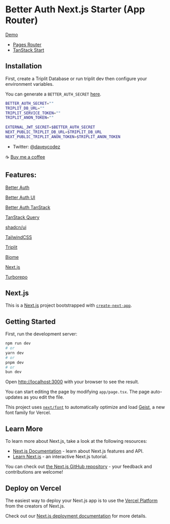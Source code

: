 # Better Auth Next.js Starter (App Router)

[Demo](https://nextjs.better-auth-starter.com)

- [Pages Router](https://github.com/daveyplate/better-auth-nextjs-pages-starter)
- [TanStack Start](https://github.com/daveyplate/better-auth-tanstack-starter)

## Installation

First, create a Triplit Database or run triplit dev then configure your environment variables.

You can generate a `BETTER_AUTH_SECRET` [here](https://www.better-auth.com/docs/installation#set-environment-variables).

```bash
BETTER_AUTH_SECRET=""
TRIPLIT_DB_URL=""
TRIPLIT_SERVICE_TOKEN=""
TRIPLIT_ANON_TOKEN=""
 
EXTERNAL_JWT_SECRET=$BETTER_AUTH_SECRET
NEXT_PUBLIC_TRIPLIT_DB_URL=$TRIPLIT_DB_URL
NEXT_PUBLIC_TRIPLIT_ANON_TOKEN=$TRIPLIT_ANON_TOKEN
```

- Twitter: [@daveycodez](https://x.com/daveycodez)

☕️ [Buy me a coffee](https://buymeacoffee.com/daveycodez)

## Features:

[Better Auth](https://better-auth.com)

[Better Auth UI](https://better-auth-ui.com)

[Better Auth TanStack](https://github.com/daveyplate/better-auth-tanstack)

[TanStack Query](https://tanstack.com/query)

[shadcn/ui](https://ui.shadcn.com)

[TailwindCSS](https://tailwindcss.com)

[Triplit](https://triplit.dev)

[Biome](https://biomejs.dev)

[Next.js](https://nextjs.org)

[Turborepo](https://turbo.build)

## Next.js

This is a [Next.js](https://nextjs.org) project bootstrapped with [`create-next-app`](https://nextjs.org/docs/app/api-reference/cli/create-next-app).

## Getting Started

First, run the development server:

```bash
npm run dev
# or
yarn dev
# or
pnpm dev
# or
bun dev
```

Open [http://localhost:3000](http://localhost:3000) with your browser to see the result.

You can start editing the page by modifying `app/page.tsx`. The page auto-updates as you edit the file.

This project uses [`next/font`](https://nextjs.org/docs/app/building-your-application/optimizing/fonts) to automatically optimize and load [Geist](https://vercel.com/font), a new font family for Vercel.

## Learn More

To learn more about Next.js, take a look at the following resources:

- [Next.js Documentation](https://nextjs.org/docs) - learn about Next.js features and API.
- [Learn Next.js](https://nextjs.org/learn) - an interactive Next.js tutorial.

You can check out [the Next.js GitHub repository](https://github.com/vercel/next.js) - your feedback and contributions are welcome!

## Deploy on Vercel

The easiest way to deploy your Next.js app is to use the [Vercel Platform](https://vercel.com/new?utm_medium=default-template&filter=next.js&utm_source=create-next-app&utm_campaign=create-next-app-readme) from the creators of Next.js.

Check out our [Next.js deployment documentation](https://nextjs.org/docs/app/building-your-application/deploying) for more details.

